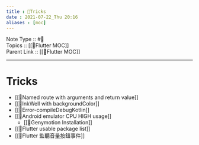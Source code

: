 ```yaml
---
title : 🍃Tricks
date : 2021-07-22_Thu 20:16
aliases : [moc]
---
```

Note Type :: #📘<br>
Topics :: [[🍃Flutter MOC]]<br>
Parent Link :: [[🍃Flutter MOC]]<br>

---
# Tricks
- [[🍃Named route with arguments and return value]]
- [[🍃InkWell with backgroundColor]]
- [[🍃Error-compileDebugKotlin]]
- [[🍃Android emulator CPU HIGH usage]]
	- [[🍃Genymotion Installation]]
- [[🍃Flutter usable package list]]
- [[🍃Flutter 監聽音量按鈕事件]]